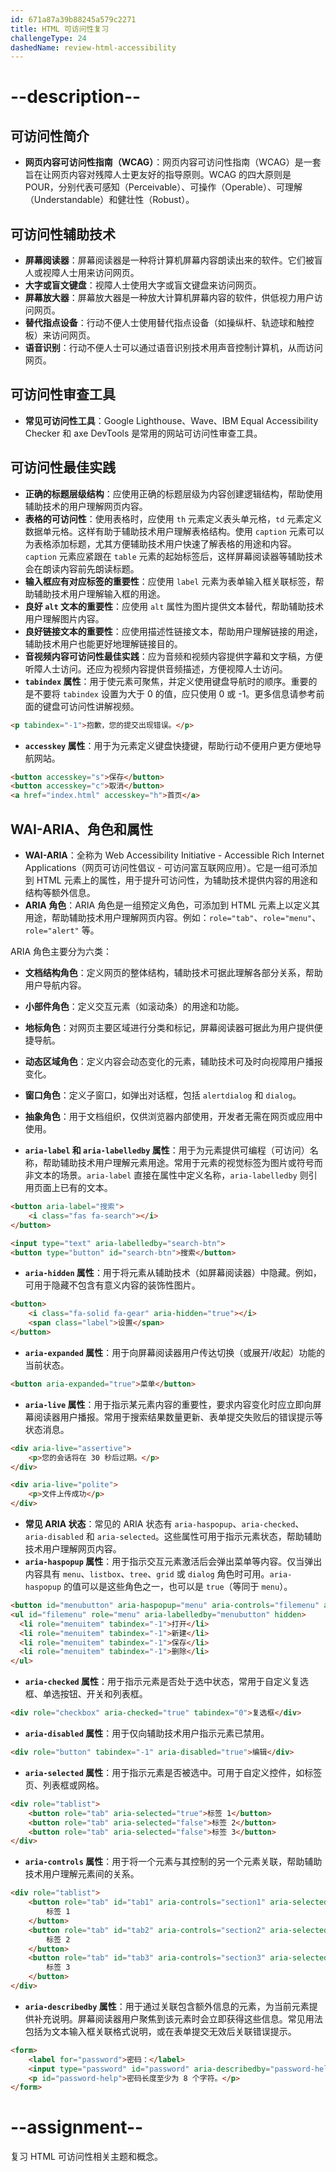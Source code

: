```yaml
---
id: 671a87a39b88245a579c2271
title: HTML 可访问性复习
challengeType: 24
dashedName: review-html-accessibility
---
```


# --description--

## 可访问性简介

- **网页内容可访问性指南（WCAG）**：网页内容可访问性指南（WCAG）是一套旨在让网页内容对残障人士更友好的指导原则。WCAG 的四大原则是 POUR，分别代表可感知（Perceivable）、可操作（Operable）、可理解（Understandable）和健壮性（Robust）。

## 可访问性辅助技术

- **屏幕阅读器**：屏幕阅读器是一种将计算机屏幕内容朗读出来的软件。它们被盲人或视障人士用来访问网页。
- **大字或盲文键盘**：视障人士使用大字或盲文键盘来访问网页。
- **屏幕放大器**：屏幕放大器是一种放大计算机屏幕内容的软件，供低视力用户访问网页。
- **替代指点设备**：行动不便人士使用替代指点设备（如操纵杆、轨迹球和触控板）来访问网页。
- **语音识别**：行动不便人士可以通过语音识别技术用声音控制计算机，从而访问网页。

## 可访问性审查工具

- **常见可访问性工具**：Google Lighthouse、Wave、IBM Equal Accessibility Checker 和 axe DevTools 是常用的网站可访问性审查工具。

## 可访问性最佳实践

- **正确的标题层级结构**：应使用正确的标题层级为内容创建逻辑结构，帮助使用辅助技术的用户理解网页内容。
- **表格的可访问性**：使用表格时，应使用 `th` 元素定义表头单元格，`td` 元素定义数据单元格。这样有助于辅助技术用户理解表格结构。使用 `caption` 元素可以为表格添加标题，尤其方便辅助技术用户快速了解表格的用途和内容。`caption` 元素应紧跟在 `table` 元素的起始标签后，这样屏幕阅读器等辅助技术会在朗读内容前先朗读标题。
- **输入框应有对应标签的重要性**：应使用 `label` 元素为表单输入框关联标签，帮助辅助技术用户理解输入框的用途。
- **良好 `alt` 文本的重要性**：应使用 `alt` 属性为图片提供文本替代，帮助辅助技术用户理解图片内容。
- **良好链接文本的重要性**：应使用描述性链接文本，帮助用户理解链接的用途，辅助技术用户也能更好地理解链接目的。
- **音视频内容可访问性最佳实践**：应为音频和视频内容提供字幕和文字稿，方便听障人士访问。还应为视频内容提供音频描述，方便视障人士访问。
- **`tabindex` 属性**：用于使元素可聚焦，并定义使用键盘导航时的顺序。重要的是不要将 `tabindex` 设置为大于 0 的值，应只使用 0 或 -1。更多信息请参考前面的键盘可访问性讲解视频。

```html
<p tabindex="-1">抱歉，您的提交出现错误。</p>
```

- **`accesskey` 属性**：用于为元素定义键盘快捷键，帮助行动不便用户更方便地导航网站。

```html
<button accesskey="s">保存</button>
<button accesskey="c">取消</button>
<a href="index.html" accesskey="h">首页</a>
```

## WAI-ARIA、角色和属性

- **WAI-ARIA**：全称为 Web Accessibility Initiative - Accessible Rich Internet Applications（网页可访问性倡议 - 可访问富互联网应用）。它是一组可添加到 HTML 元素上的属性，用于提升可访问性，为辅助技术提供内容的用途和结构等额外信息。
- **ARIA 角色**：ARIA 角色是一组预定义角色，可添加到 HTML 元素上以定义其用途，帮助辅助技术用户理解网页内容。例如：`role="tab"`、`role="menu"`、`role="alert"` 等。

ARIA 角色主要分为六类：

- **文档结构角色**：定义网页的整体结构，辅助技术可据此理解各部分关系，帮助用户导航内容。
- **小部件角色**：定义交互元素（如滚动条）的用途和功能。
- **地标角色**：对网页主要区域进行分类和标记，屏幕阅读器可据此为用户提供便捷导航。
- **动态区域角色**：定义内容会动态变化的元素，辅助技术可及时向视障用户播报变化。
- **窗口角色**：定义子窗口，如弹出对话框，包括 `alertdialog` 和 `dialog`。
- **抽象角色**：用于文档组织，仅供浏览器内部使用，开发者无需在网页或应用中使用。

- **`aria-label` 和 `aria-labelledby` 属性**：用于为元素提供可编程（可访问）名称，帮助辅助技术用户理解元素用途。常用于元素的视觉标签为图片或符号而非文本的场景。`aria-label` 直接在属性中定义名称，`aria-labelledby` 则引用页面上已有的文本。

```html
<button aria-label="搜索">
    <i class="fas fa-search"></i>
</button>
```

```html
<input type="text" aria-labelledby="search-btn">
<button type="button" id="search-btn">搜索</button>
```

- **`aria-hidden` 属性**：用于将元素从辅助技术（如屏幕阅读器）中隐藏。例如，可用于隐藏不包含有意义内容的装饰性图片。

```html
<button>
    <i class="fa-solid fa-gear" aria-hidden="true"></i>
    <span class="label">设置</span>
</button>
```

- **`aria-expanded` 属性**：用于向屏幕阅读器用户传达切换（或展开/收起）功能的当前状态。

```html
<button aria-expanded="true">菜单</button>
```

- **`aria-live` 属性**：用于指示某元素内容的重要性，要求内容变化时应立即向屏幕阅读器用户播报。常用于搜索结果数量更新、表单提交失败后的错误提示等状态消息。

```html
<div aria-live="assertive">
    <p>您的会话将在 30 秒后过期。</p>
</div>
```

```html
<div aria-live="polite">
    <p>文件上传成功</p>
</div>
```

- **常见 ARIA 状态**：常见的 ARIA 状态有 `aria-haspopup`、`aria-checked`、`aria-disabled` 和 `aria-selected`。这些属性可用于指示元素状态，帮助辅助技术用户理解网页内容。
- **`aria-haspopup` 属性**：用于指示交互元素激活后会弹出菜单等内容。仅当弹出内容具有 `menu`、`listbox`、`tree`、`grid` 或 `dialog` 角色时可用。`aria-haspopup` 的值可以是这些角色之一，也可以是 `true`（等同于 `menu`）。

```html
<button id="menubutton" aria-haspopup="menu" aria-controls="filemenu" aria-expanded="false">文件</button>
<ul id="filemenu" role="menu" aria-labelledby="menubutton" hidden>
  <li role="menuitem" tabindex="-1">打开</li>
  <li role="menuitem" tabindex="-1">新建</li>
  <li role="menuitem" tabindex="-1">保存</li>
  <li role="menuitem" tabindex="-1">删除</li>
</ul>
```

- **`aria-checked` 属性**：用于指示元素是否处于选中状态，常用于自定义复选框、单选按钮、开关和列表框。

```html
<div role="checkbox" aria-checked="true" tabindex="0">复选框</div>
```

- **`aria-disabled` 属性**：用于仅向辅助技术用户指示元素已禁用。

```html
<div role="button" tabindex="-1" aria-disabled="true">编辑</div>
```

- **`aria-selected` 属性**：用于指示元素是否被选中。可用于自定义控件，如标签页、列表框或网格。

```html
<div role="tablist">
    <button role="tab" aria-selected="true">标签 1</button>
    <button role="tab" aria-selected="false">标签 2</button>
    <button role="tab" aria-selected="false">标签 3</button>
</div>
```

- **`aria-controls` 属性**：用于将一个元素与其控制的另一个元素关联，帮助辅助技术用户理解元素间的关系。

```html
<div role="tablist">
    <button role="tab" id="tab1" aria-controls="section1" aria-selected="true">
        标签 1
    </button>
    <button role="tab" id="tab2" aria-controls="section2" aria-selected="false">
        标签 2
    </button>
    <button role="tab" id="tab3" aria-controls="section3" aria-selected="false">
        标签 3
    </button>
</div>
```

- **`aria-describedby` 属性**：用于通过关联包含额外信息的元素，为当前元素提供补充说明。屏幕阅读器用户聚焦到该元素时会立即获得这些信息。常见用法包括为文本输入框关联格式说明，或在表单提交无效后关联错误提示。

```html
<form>
    <label for="password">密码：</label>
    <input type="password" id="password" aria-describedby="password-help" />
    <p id="password-help">密码长度至少为 8 个字符。</p>
</form>
```

# --assignment--

复习 HTML 可访问性相关主题和概念。

